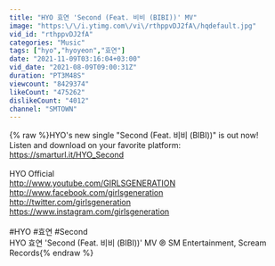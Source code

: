 ```yaml
---
title: "HYO 효연 'Second (Feat. 비비 (BIBI))' MV"
image: "https:\/\/i.ytimg.com\/vi\/rthppvDJ2fA\/hqdefault.jpg"
vid_id: "rthppvDJ2fA"
categories: "Music"
tags: ["hyo","hyoyeon","효연"]
date: "2021-11-09T03:16:04+03:00"
vid_date: "2021-08-09T09:00:31Z"
duration: "PT3M48S"
viewcount: "8429374"
likeCount: "475262"
dislikeCount: "4012"
channel: "SMTOWN"
---
```

{% raw %}HYO's new single &quot;Second (Feat. 비비 (BIBI))&quot; is out now!<br />Listen and download on your favorite platform: <a rel="nofollow" target="blank" href="https://smarturl.it/HYO_Second">https://smarturl.it/HYO_Second</a><br /><br />HYO Official<br /><a rel="nofollow" target="blank" href="http://www.youtube.com/GIRLSGENERATION">http://www.youtube.com/GIRLSGENERATION</a><br /><a rel="nofollow" target="blank" href="http://www.facebook.com/girlsgeneration">http://www.facebook.com/girlsgeneration</a><br /><a rel="nofollow" target="blank" href="http://twitter.com/girlsgeneration">http://twitter.com/girlsgeneration</a><br /><a rel="nofollow" target="blank" href="https://www.instagram.com/girlsgeneration">https://www.instagram.com/girlsgeneration</a><br /><br />#HYO #효연 #Second<br />HYO 효연 'Second (Feat. 비비 (BIBI))' MV ℗ SM Entertainment, Scream Records{% endraw %}
